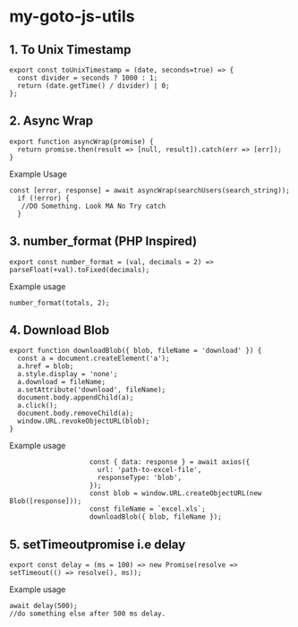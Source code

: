 # my-goto-js-utils

## 1. To Unix Timestamp
```
export const toUnixTimestamp = (date, seconds=true) => {
  const divider = seconds ? 1000 : 1;
  return (date.getTime() / divider) | 0;
};

```
## 2. Async Wrap
```
export function asyncWrap(promise) {
  return promise.then(result => [null, result]).catch(err => [err]);
}
```
Example Usage
```
const [error, response] = await asyncWrap(searchUsers(search_string));
  if (!error) {
   //DO Something. Look MA No Try catch
  } 
```

## 3.  number_format (PHP Inspired)
```
export const number_format = (val, decimals = 2) => parseFloat(+val).toFixed(decimals);
```
Example usage
```
number_format(totals, 2);
```

## 4. Download Blob
```
export function downloadBlob({ blob, fileName = 'download' }) {
  const a = document.createElement('a');
  a.href = blob;
  a.style.display = 'none';
  a.download = fileName;
  a.setAttribute('download', fileName);
  document.body.appendChild(a);
  a.click();
  document.body.removeChild(a);
  window.URL.revokeObjectURL(blob);
}
```
Example usage
```
                    const { data: response } = await axios({
                      url: 'path-to-excel-file',
                      responseType: 'blob',
                    });
                    const blob = window.URL.createObjectURL(new Blob([response]));
                    const fileName = `excel.xls`;
                    downloadBlob({ blob, fileName });
```

## 5. setTimeoutpromise i.e delay
```
export const delay = (ms = 100) => new Promise(resolve => setTimeout(() => resolve(), ms));
```
Example usage
```
await delay(500);
//do something else after 500 ms delay.
```
